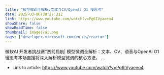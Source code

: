 ```yaml
---
title: "模型微调全解析:文本与CV/OpenAl O1 慢思考"
date: 2025-03-06T08:27:31Z
link: https://www.youtube.com/watch?v=Pg6IVyaeeo4
showShare: false
showReadTime: false
thumbnail: images/ai.png
tags: ["developer.microsoft.com/en-us/reactor"]
---
```

微软AI 开发者挑战赛”赛前启航| 模型微调全解析：文本、CV、语音与OpenAI O1 慢思考本场直播将深入解析模型微调的核心方法， ...

- Link to article: https://www.youtube.com/watch?v=Pg6IVyaeeo4